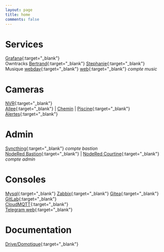 ```yaml
---
layout: page
title: home
comments: false
---
```


# Services

[Grafana](http://192.168.1.250/grafana/){:target="_blank"}  
Owntracks [Bertrand](http://192.168.1.249/map/?trackerID=Be){:target="_blank"} [Stephanie](http://192.168.1.249/map/?trackerID=St){:target="_blank"}  
Musique [webdav](http://192.168.1.249/dav/music/){:target="_blank"} [web](http://192.168.1.249/fm/){:target="_blank"} *compte music*

# Cameras
[NVR](http://192.168.1.199/){:target="_blank"}  
[Allee](rtsp://admin:admin@192.168.1.200/live0.264){:target="_blank"} | [Chemin](rtsp://admin:admin@192.168.1.201/live0.264) | [Piscine](rtsp://admin:admin@192.168.1.202/live0.264){:target="_blank"}  
[Alertes](http://192.168.1.249/securite/index.php){:target="_blank"}

# Admin
[Syncthing](http://192.168.1.249/syncthing/){:target="_blank"} *compte bastion*  
[NodeRed Bastion](http://192.168.1.249:1880/){:target="_blank"} | [NodeRed Courtine](http://192.168.1.250:1880/){:target="_blank"} *compte admin*  

# Consoles
[Mysql](hppt://192.168.1.249/sql/){:target="_blank"}
[Zabbix](http://192.168.1.250/zabbix/){:target="_blank"}
[Gitea](http://192.168.1.250/git/){:target="_blank"}  
[GitLab](https://gitlab.com/Fyjet){:target="_blank"}  
[CloudMQTT](https://customer.cloudmqtt.com/instance/46378/sso){:target="_blank"}  
[Telegram web](https://web.telegram.org/){:target="_blank"}  

# Documentation
[Drive/Domotique](https://drive.google.com/drive/folders/1F5mXB3E5m_qfsEgJP_NTMA3K0nDuI6Pm){:target="_blank"}  
